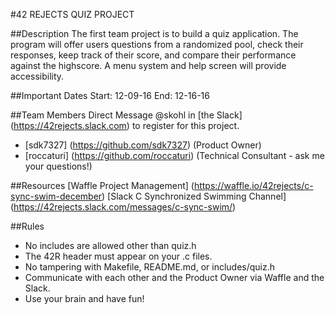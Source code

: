 #42 REJECTS QUIZ PROJECT

##Description
The first team project is to build a quiz application. The program will offer users questions from a randomized pool, check their responses, keep track of their score, and compare their performance against the highscore. A menu system and help screen will provide accessibility.

##Important Dates
Start: 12-09-16
End: 12-16-16

##Team Members
Direct Message @skohl in [the Slack] (https://42rejects.slack.com) to register for this project.
* [sdk7327] (https://github.com/sdk7327) (Product Owner)
* [roccaturi] (https://github.com/roccaturi) (Technical Consultant - ask me your questions!)

##Resources
[Waffle Project Management] (https://waffle.io/42rejects/c-sync-swim-december)
[Slack C Synchronized Swimming Channel] (https://42rejects.slack.com/messages/c-sync-swim/)

##Rules
* No includes are allowed other than quiz.h
* The 42R header must appear on your .c files.
* No tampering with Makefile, README.md, or includes/quiz.h
* Communicate with each other and the Product Owner via Waffle and the Slack.
* Use your brain and have fun!
